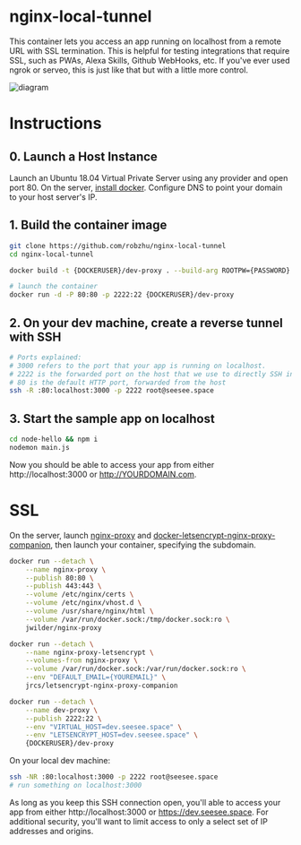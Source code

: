 # nginx-local-tunnel

This container lets you access an app running on localhost from a remote URL with SSL termination. This is helpful for testing integrations that require SSL, such as PWAs, Alexa Skills, Github WebHooks, etc. If you've ever used ngrok or serveo, this is just like that but with a little more control.

![diagram](https://raw.githubusercontent.com/robzhu/nginx-local-tunnel/master/diagram.png "Diagram")

# Instructions

## 0. Launch a Host Instance

Launch an Ubuntu 18.04 Virtual Private Server using any provider and open port 80. On the server, [install docker](https://docs.docker.com/install/). Configure DNS to point your domain to your host server's IP.

## 1. Build the container image

```bash
git clone https://github.com/robzhu/nginx-local-tunnel
cd nginx-local-tunnel

docker build -t {DOCKERUSER}/dev-proxy . --build-arg ROOTPW={PASSWORD}

# launch the container
docker run -d -P 80:80 -p 2222:22 {DOCKERUSER}/dev-proxy
```

## 2. On your dev machine, create a reverse tunnel with SSH

```bash
# Ports explained:
# 3000 refers to the port that your app is running on localhost.
# 2222 is the forwarded port on the host that we use to directly SSH into the container.
# 80 is the default HTTP port, forwarded from the host
ssh -R :80:localhost:3000 -p 2222 root@seesee.space
```

## 3. Start the sample app on localhost

```bash
cd node-hello && npm i
nodemon main.js
```

Now you should be able to access your app from either http://localhost:3000 or http://YOURDOMAIN.com.

# SSL

On the server, launch [nginx-proxy](https://github.com/jwilder/nginx-proxy) and [docker-letsencrypt-nginx-proxy-companion](https://github.com/JrCs/docker-letsencrypt-nginx-proxy-companion), then launch your container, specifying the subdomain.

```bash
docker run --detach \
    --name nginx-proxy \
    --publish 80:80 \
    --publish 443:443 \
    --volume /etc/nginx/certs \
    --volume /etc/nginx/vhost.d \
    --volume /usr/share/nginx/html \
    --volume /var/run/docker.sock:/tmp/docker.sock:ro \
    jwilder/nginx-proxy

docker run --detach \
    --name nginx-proxy-letsencrypt \
    --volumes-from nginx-proxy \
    --volume /var/run/docker.sock:/var/run/docker.sock:ro \
    --env "DEFAULT_EMAIL={YOUREMAIL}" \
    jrcs/letsencrypt-nginx-proxy-companion

docker run --detach \
    --name dev-proxy \
    --publish 2222:22 \
    --env "VIRTUAL_HOST=dev.seesee.space" \
    --env "LETSENCRYPT_HOST=dev.seesee.space" \
    {DOCKERUSER}/dev-proxy

```

On your local dev machine:

```bash
ssh -NR :80:localhost:3000 -p 2222 root@seesee.space
# run something on localhost:3000
```

As long as you keep this SSH connection open, you'll able to access your app from either http://localhost:3000 or https://dev.seesee.space. For additional security, you'll want to limit access to only a select set of IP addresses and origins.
